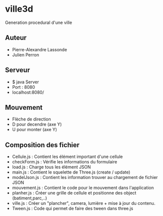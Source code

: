 # ville3d

Generation procedural d'une ville

## Auteur
* Pierre-Alexandre Lassonde
* Julien Perron


## Serveur

* $ java Server
* Port : 8080
* localhost:8080/

## Mouvement

* Flèche de direction
* D pour decendre (axe Y)
* U pour monter (axe Y)

## Composition des fichier

* Cellule.js : Contient les élément important d'une cellule
* checkForm.js : Vérifie les informations du formulaire
* load.js : Charge tous les élément JSON
* main.js : Contient le squelette de Three.js (create / update)
* modelJson.js : Contient les information trouver au chargement de fichier JSON
* mouvement.js : Contient le code pour le mouvement dans l'application
* planher.js : Créer une grille de cellule et positionne des object (batiment,parc,..)
* ville.js : Créer un "plancher", camera, lumière + mise à jour du contenu.
* Tween.js : Code qui permet de faire des tween dans three.js